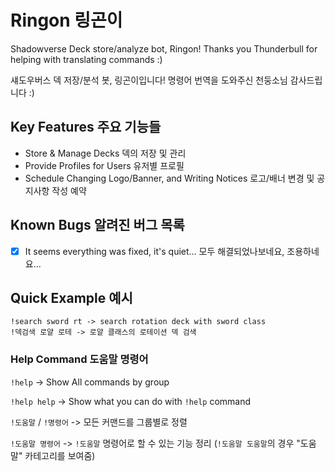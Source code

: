 # Ringon 링곤이

Shadowverse Deck store/analyze bot, Ringon! Thanks you Thunderbull for helping with translating commands :)

섀도우버스 덱 저장/분석 봇, 링곤이입니다! 명령어 번역을 도와주신 천둥소님 감사드립니다 :)

## Key Features 주요 기능들

* Store & Manage Decks 덱의 저장 및 관리
* Provide Profiles for Users 유저별 프로필
* Schedule Changing Logo/Banner, and Writing Notices 로고/배너 변경 및 공지사항 작성 예약

## Known Bugs 알려진 버그 목록

 - [x] It seems everything was fixed, it's quiet... 모두 해결되었나보네요, 조용하네요...

## Quick Example 예시

```
!search sword rt -> search rotation deck with sword class
!덱검색 로얄 로테 -> 로얄 클래스의 로테이션 덱 검색
```

### Help Command 도움말 명령어

`!help` -> Show All commands by group

`!help help` -> Show what you can do with `!help` command

`!도움말` / `!명령어` -> 모든 커맨드를 그룹별로 정렬

`!도움말 명령어` -> `!도움말` 명령어로 할 수 있는 기능 정리 (`!도움말 도움말`의 경우 "도움말" 카테고리를 보여줌)
